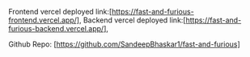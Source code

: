 Frontend vercel deployed link:[https://fast-and-furious-frontend.vercel.app/],
Backend vercel deployed link:[https://fast-and-furious-backend.vercel.app/],

Github Repo: [https://github.com/SandeepBhaskar1/fast-and-furious]
